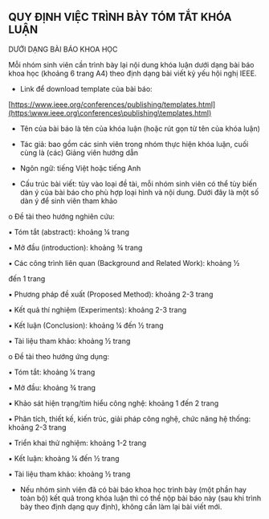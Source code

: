 ## QUY ĐỊNH VIỆC TRÌNH BÀY TÓM TẮT KHÓA LUẬN
DƯỚI DẠNG BÀI BÁO KHOA HỌC

Mỗi nhóm sinh viên cần trình bày lại nội dung khóa luận dưới dạng bài báo khoa học (khoảng 6 trang A4) theo định dạng bài viết kỷ yếu hội nghị IEEE.

- Link để download template của bài báo:

[https://www.ieee.org/conferences/publishing/templates.html](https:\www.ieee.org\conferences\publishing\templates.html)

- Tên của bài báo là tên của khóa luận (hoặc rút gọn từ tên của khóa luận)

- Tác giả: bao gồm các sinh viên trong nhóm thực hiện khóa luận, cuối cùng là (các) Giảng viên hướng dẫn

- Ngôn ngữ: tiếng Việt hoặc tiếng Anh

- Cấu trúc bài viết: tùy vào loại đề tài, mỗi nhóm sinh viên có thể tùy biến dàn ý của bài báo cho phù hợp loại hình và nội dung. Dưới đây là một số dàn ý để sinh viên tham khảo

o Đề tài theo hướng nghiên cứu:

▪ Tóm tắt (abstract): khoảng ¼ trang

▪ Mở đầu (introduction): khoảng ¾ trang

▪ Các công trình liên quan (Background and Related Work): khoảng ½

đến 1 trang

▪ Phương pháp đề xuất (Proposed Method): khoảng 2-3 trang

▪ Kết quả thí nghiệm (Experiments): khoảng 2-3 trang

▪ Kết luận (Conclusion): khoảng ¼ đến ½ trang

▪ Tài liệu tham khảo: khoảng ½ trang

o Đề tài theo hướng ứng dụng:

▪ Tóm tắt: khoảng ¼ trang

▪ Mở đầu: khoảng ¾ trang

▪ Khảo sát hiện trạng/tìm hiểu công nghệ: khoảng 1 đến 2 trang

▪ Phân tích, thiết kế, kiến trúc, giải pháp công nghệ, chức năng hệ thống: khoảng 2-3 trang

▪ Triển khai thử nghiệm: khoảng 1-2 trang

▪ Kết luận: khoảng ¼ đến ½ trang

▪ Tài liệu tham khảo: khoảng ½ trang

- Nếu nhóm sinh viên đã có bài báo khoa học trình bày (một phần hay toàn bộ) kết quả trong khóa luận thì có thể nộp bài báo này (sau khi trình bày theo định dạng quy định), không cần làm lại bài viết mới.